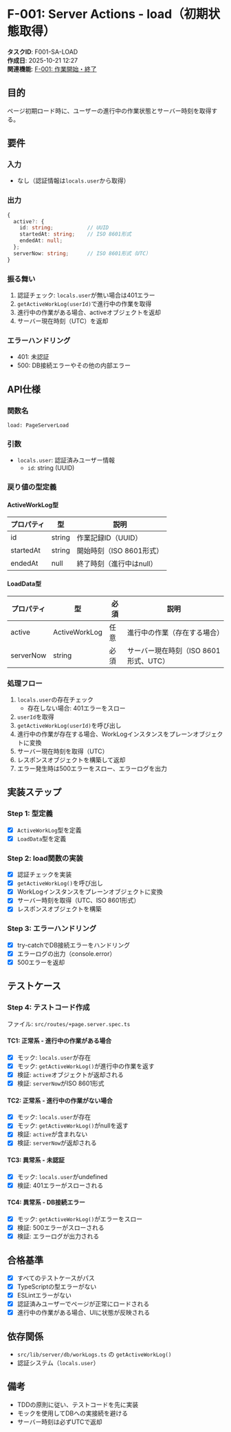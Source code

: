 # F-001: Server Actions - load（初期状態取得）

**タスクID**: F001-SA-LOAD  
**作成日**: 2025-10-21 12:27  
**関連機能**: [F-001: 作業開始・終了](../features/2025-10-19%2012:51-F001-start-stop.md)

## 目的

ページ初期ロード時に、ユーザーの進行中の作業状態とサーバー時刻を取得する。

## 要件

### 入力
- なし（認証情報は`locals.user`から取得）

### 出力
```typescript
{
  active?: {
    id: string;           // UUID
    startedAt: string;    // ISO 8601形式
    endedAt: null;
  };
  serverNow: string;      // ISO 8601形式（UTC）
}
```

### 振る舞い
1. 認証チェック: `locals.user`が無い場合は401エラー
2. `getActiveWorkLog(userId)`で進行中の作業を取得
3. 進行中の作業がある場合、activeオブジェクトを返却
4. サーバー現在時刻（UTC）を返却

### エラーハンドリング
- 401: 未認証
- 500: DB接続エラーやその他の内部エラー

## API仕様

### 関数名
`load: PageServerLoad`

### 引数
- `locals.user`: 認証済みユーザー情報
  - `id`: string (UUID)

### 戻り値の型定義

#### ActiveWorkLog型
| プロパティ | 型 | 説明 |
|----------|---|------|
| id | string | 作業記録ID（UUID） |
| startedAt | string | 開始時刻（ISO 8601形式） |
| endedAt | null | 終了時刻（進行中はnull） |

#### LoadData型
| プロパティ | 型 | 必須 | 説明 |
|----------|---|-----|------|
| active | ActiveWorkLog | 任意 | 進行中の作業（存在する場合） |
| serverNow | string | 必須 | サーバー現在時刻（ISO 8601形式、UTC） |

### 処理フロー
1. `locals.user`の存在チェック
   - 存在しない場合: 401エラーをスロー
2. `userId`を取得
3. `getActiveWorkLog(userId)`を呼び出し
4. 進行中の作業が存在する場合、WorkLogインスタンスをプレーンオブジェクトに変換
5. サーバー現在時刻を取得（UTC）
6. レスポンスオブジェクトを構築して返却
7. エラー発生時は500エラーをスロー、エラーログを出力

## 実装ステップ

### Step 1: 型定義
- [x] `ActiveWorkLog`型を定義
- [x] `LoadData`型を定義

### Step 2: load関数の実装
- [x] 認証チェックを実装
- [x] `getActiveWorkLog()`を呼び出し
- [x] WorkLogインスタンスをプレーンオブジェクトに変換
- [x] サーバー時刻を取得（UTC、ISO 8601形式）
- [x] レスポンスオブジェクトを構築

### Step 3: エラーハンドリング
- [x] try-catchでDB接続エラーをハンドリング
- [x] エラーログの出力（console.error）
- [x] 500エラーを返却

## テストケース

### Step 4: テストコード作成
ファイル: `src/routes/+page.server.spec.ts`

#### TC1: 正常系 - 進行中の作業がある場合
- [x] モック: `locals.user`が存在
- [x] モック: `getActiveWorkLog()`が進行中の作業を返す
- [x] 検証: `active`オブジェクトが返却される
- [x] 検証: `serverNow`がISO 8601形式

#### TC2: 正常系 - 進行中の作業がない場合
- [x] モック: `locals.user`が存在
- [x] モック: `getActiveWorkLog()`がnullを返す
- [x] 検証: `active`が含まれない
- [x] 検証: `serverNow`が返却される

#### TC3: 異常系 - 未認証
- [x] モック: `locals.user`がundefined
- [x] 検証: 401エラーがスローされる

#### TC4: 異常系 - DB接続エラー
- [x] モック: `getActiveWorkLog()`がエラーをスロー
- [x] 検証: 500エラーがスローされる
- [x] 検証: エラーログが出力される

## 合格基準

- [x] すべてのテストケースがパス
- [x] TypeScriptの型エラーがない
- [x] ESLintエラーがない
- [x] 認証済みユーザーでページが正常にロードされる
- [x] 進行中の作業がある場合、UIに状態が反映される

## 依存関係

- `src/lib/server/db/workLogs.ts` の `getActiveWorkLog()`
- 認証システム（`locals.user`）

## 備考

- TDDの原則に従い、テストコードを先に実装
- モックを使用してDBへの実接続を避ける
- サーバー時刻は必ずUTCで返却
